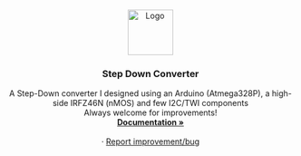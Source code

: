 <!-- Project name in center css-->
<br />
<p align="center">
  <a href="https://github.com/massimoGG/step-down-converter">
    <img src="" alt="Logo" width="80" height="80">
  </a>

  <h3 align="center">Step Down Converter</h3>

  <p align="center">
    A Step-Down converter I designed using an Arduino (Atmega328P), a high-side IRFZ46N (nMOS) and few I2C/TWI components
    <br />
	Always welcome for improvements!
	<br />
    <a href="https://github.com/massimoGG/step-down-converter/wiki"><strong>Documentation »</strong></a>
    <br />
    <br />
    ·
    <a href="https://github.com/massimoGG/step-down-converter/issues">Report improvement/bug</a>
  </p>
</p>

